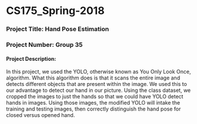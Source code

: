 # CS175_Spring-2018
### Project Title: Hand Pose Estimation
### Project Number: Group 35

#### Project Description:
In this project, we used the YOLO, otherwise known as You Only Look Once, algorithm.  What this algorithm does is that it scans the entire image and detects different objects that are present within the image. We used this to our advantage to detect our hand in our picture.  Using the class dataset, we cropped the images to just the hands so that we could have YOLO detect hands in images. Using those images, the modified YOLO will intake the training and testing images, then correctly distinguish the hand pose for closed versus opened hand.
